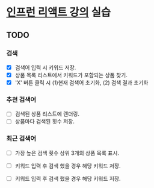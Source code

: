 # [인프런 리액트 강의](https://www.inflearn.com/course/%ED%83%80%EC%9E%85%EC%8A%A4%ED%81%AC%EB%A6%BD%ED%8A%B8-%EC%9E%85%EB%AC%B8#curriculum) 실습

## TODO
### 검색
- [x] 검색어 입력 시 키워드 저장.
- [x] 상품 목록 리스트에서 키워드가 포함되는 상품 찾기.
- [x] 'X' 버튼 클릭 시 (1)현재 검색어 초기화, (2) 검색 결과 초기화
### 추천 검색어
- [ ] 검색된 상품 리스트에 렌더링.
- [ ] 상품마다 검색된 횟수 저장.
### 최근 검색어
- [ ] 가장 높은 검색 횟수 상위 3개의 상품 목록 표시.
- [ ] 키워드 입력 후 검색 했을 경우 해당 키워드 저장.
- [ ] 키워드 입력 후 검색 했을 경우 해당 키워드 저장.

